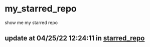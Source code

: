 # my_starred_repo
show me my starred repo

update at 04/25/22 12:24:11 in [starred_repo](./index.html)
---

